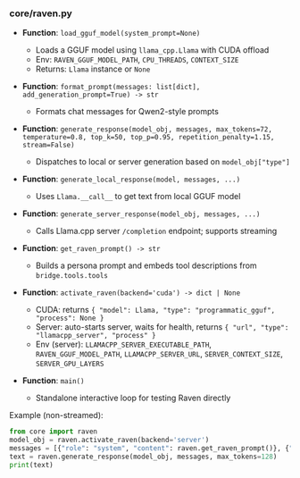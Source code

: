 ### core/raven.py

- **Function**: `load_gguf_model(system_prompt=None)`
  - Loads a GGUF model using `llama_cpp.Llama` with CUDA offload
  - Env: `RAVEN_GGUF_MODEL_PATH`, `CPU_THREADS`, `CONTEXT_SIZE`
  - Returns: `Llama` instance or `None`

- **Function**: `format_prompt(messages: list[dict], add_generation_prompt=True) -> str`
  - Formats chat messages for Qwen2-style prompts

- **Function**: `generate_response(model_obj, messages, max_tokens=72, temperature=0.8, top_k=50, top_p=0.95, repetition_penalty=1.15, stream=False)`
  - Dispatches to local or server generation based on `model_obj["type"]`

- **Function**: `generate_local_response(model, messages, ...)`
  - Uses `Llama.__call__` to get text from local GGUF model

- **Function**: `generate_server_response(model_obj, messages, ...)`
  - Calls Llama.cpp server `/completion` endpoint; supports streaming

- **Function**: `get_raven_prompt() -> str`
  - Builds a persona prompt and embeds tool descriptions from `bridge.tools.tools`

- **Function**: `activate_raven(backend='cuda') -> dict | None`
  - CUDA: returns `{ "model": Llama, "type": "programmatic_gguf", "process": None }`
  - Server: auto-starts server, waits for health, returns `{ "url", "type": "llamacpp_server", "process" }`
  - Env (server): `LLAMACPP_SERVER_EXECUTABLE_PATH`, `RAVEN_GGUF_MODEL_PATH`, `LLAMACPP_SERVER_URL`, `SERVER_CONTEXT_SIZE`, `SERVER_GPU_LAYERS`

- **Function**: `main()`
  - Standalone interactive loop for testing Raven directly

Example (non-streamed):
```python
from core import raven
model_obj = raven.activate_raven(backend='server')
messages = [{"role": "system", "content": raven.get_raven_prompt()}, {"role": "user", "content": "Hello"}]
text = raven.generate_response(model_obj, messages, max_tokens=128)
print(text)
```